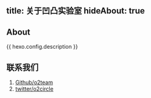 title: 关于凹凸实验室
hideAbout: true
---

## About

{{ hexo.config.description }}

## 联系我们

1. [Github/o2team](https://github.com/o2team)
2. [twitter/o2circle](https://twitter.com/o2circle)
